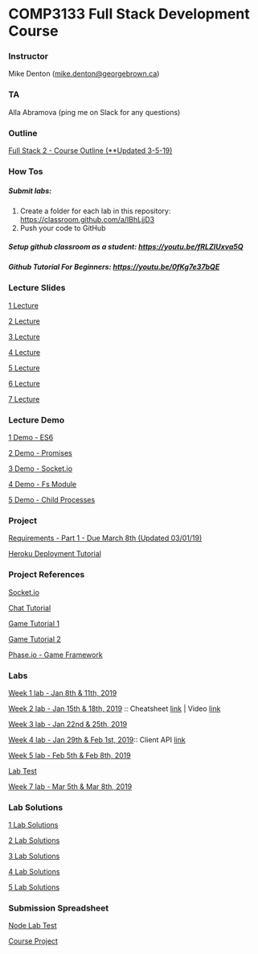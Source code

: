 # COMP3133 Full Stack Development Course

### Instructor
Mike Denton (mike.denton@georgebrown.ca)

### TA
Alla Abramova (ping me on Slack for any questions)

### Outline
[Full Stack 2 - Course Outline (**Updated 3-5-19)](https://docs.google.com/document/d/1Y_0C2Y8vDZX2H89GH3jPWk_TYN5K-AY3JjbhgXXCCw8/edit?usp=sharing)

### How Tos

##### Submit labs: 
1. Create a folder for each lab in this repository: https://classroom.github.com/a/IBhLjjD3
2. Push your code to GitHub

##### Setup github classroom as a student: https://youtu.be/fRLZIUxva5Q

##### Github Tutorial For Beginners: https://youtu.be/0fKg7e37bQE


### Lecture Slides
[1 Lecture](https://drive.google.com/file/d/1fNjZSnZ5Rj_M6JJROWoVQzw-0G10gQ_x/view?usp=sharing)

[2 Lecture](https://drive.google.com/file/d/1HNCnsC-KzV_MQ2toxaAk2Lhi2t1_89jU/view?usp=sharing)

[3 Lecture](https://drive.google.com/file/d/1pJtjVpUC9PxGHa7hJ6qpMX8ZwFX8K3NU/view?usp=sharing)

[4 Lecture](https://drive.google.com/file/d/10CtLwqBKp6TU3NBmAszM9FzuOYiemFFv/view?usp=sharing)

[5 Lecture](https://drive.google.com/file/d/12Z9YEbhnXa-JFLhev1XVCIPyidh6-Duh/view?usp=sharing)

[6 Lecture](https://drive.google.com/file/d/1OVLuCqI1r0Rif-P_OG_3TDir3VtOEmzB/view?usp=sharing)

[7 Lecture](https://drive.google.com/file/d/1dbxXN992ooDMYz1MGVHBXJrqS3f-80ec/view?usp=sharing)

### Lecture Demo

[1 Demo - ES6](https://drive.google.com/file/d/1fBbQ_uolMvWEcpwKzV84rNuqcLCgv2wb/view?usp=sharing)

[2 Demo - Promises](https://drive.google.com/file/d/1kxL_pTi4aensu_5HTLGuUZtMuAwh-4MN/view?usp=sharing)

[3 Demo - Socket.io](https://drive.google.com/file/d/1aXwpFRQOfqfQFLdz0KS0cOdGs-YSwoNz/view?usp=sharing)

[4 Demo - Fs Module](https://drive.google.com/file/d/1RXMbxHMt9ZZ-Yek5wevdGN71_zA_-Ufe/view?usp=sharing)

[5 Demo - Child Processes](https://drive.google.com/file/d/1zHkfo4ZwIs2V-QCypx2UBzqwuKUSmD-D/view?usp=sharing)

### Project 
[Requirements - Part 1 - Due March 8th (Updated 03/01/19)](https://docs.google.com/document/d/18kcQY7bMoOGsYkC5Iq7XkQXBskD0YriT9NgTK4od6to/edit?usp=sharing)

[Heroku Deployment Tutorial](https://drive.google.com/file/d/1x6P4KSk6fVaTLEN0WwyEoRZDKZkWGUgI/view?usp=sharing)

### Project References
[Socket.io](https://socket.io/)

[Chat Tutorial](https://medium.com/@noufel.gouirhate/build-a-simple-chat-app-with-node-js-and-socket-io-ea716c093088)

[Game Tutorial 1](https://phaser.io/news/2017/03/socketio-multiplayer-tutorial)

[Game Tutorial 2](https://hackernoon.com/how-to-build-a-multiplayer-browser-game-4a793818c29b)

[Phase.io - Game Framework](http://phaser.io/)

### Labs

[Week 1 lab - Jan 8th & 11th, 2019](https://drive.google.com/file/d/1sfMYDI1C7qQjV9XsjuoSAuymxpxL-Abf/view?usp=sharing)

[Week 2 lab - Jan 15th & 18th, 2019](https://drive.google.com/file/d/1TJxGDvrF3WZD9WFIKQf9E-znoPGycExz/view?usp=sharing) :: Cheatsheet [link](https://developer.mozilla.org/en-US/docs/Web/JavaScript/Reference/Global_Objects/Array/filter#) | Video [link](https://www.youtube.com/watch?v=AfWYO8t7ed4)

[Week 3 lab - Jan 22nd & 25th, 2019](https://drive.google.com/file/d/1JdIrdoNDEsnvzXMODdcQ0uZai3Quoj7o/view?usp=sharing)

[Week 4 lab - Jan 29th & Feb 1st, 2019](https://docs.google.com/document/d/1sZzmGKvUfTzPKzG2b-ZX7Yd5xLe2CUCSb_MOcRFqLtI/edit?usp=sharing):: Client API [link](https://socket.io/docs/client-api/)

[Week 5 lab - Feb 5th & Feb 8th, 2019](https://docs.google.com/document/d/1OjAMmPcwEQH9auwxzRtRnfD6xs0J2JIIS1j46PfncdA/edit?usp=sharing)

[Lab Test](https://drive.google.com/file/d/1yYzaqU1iIKDRMs-baQ480K-isutZv5AB/view?usp=sharing)

[Week 7 lab - Mar 5th & Mar 8th, 2019](https://drive.google.com/file/d/1F0mCgGe4aCzuCfmmIBwtbpw8fVA_otom/view?usp=sharing)

### Lab Solutions

[1 Lab Solutions](https://drive.google.com/file/d/1fQzd7Nr45hbosL9j9Li9vNaioqZ8P1nw/view?usp=sharing)

[2 Lab Solutions](https://drive.google.com/file/d/1VDzU5_q9_mHa9qJB2PyJWw6bOt3SMelv/view?usp=sharing)

[3 Lab Solutions](https://drive.google.com/file/d/1gocaT6_5PD6AwBSiOxt4pCIiSmQUhkgH/view?usp=sharing)

[4 Lab Solutions](https://drive.google.com/file/d/1delPsypqj6ac2wxMXOkFkDAyR7GyE76L/view?usp=sharing)

[5 Lab Solutions](https://drive.google.com/file/d/1ApoAwNvh59ZDUcxFeJEcsEQMp7f4gFGj/view?usp=sharing)

### Submission Spreadsheet

[Node Lab Test](https://docs.google.com/spreadsheets/d/1UA5tfzFi0rJE1YCrficCaNuhelJZ5huogU_DYeS8Tms/edit?usp=sharing)

[Course Project](https://docs.google.com/spreadsheets/d/1hqA8X_04zhe9KwUupf-c6t4XhvwSBj2BsmgMk8PFibE/edit?usp=sharing)
